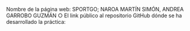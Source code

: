 Nombre de la página web: SPORTGO;
NAROA MARTÍN SIMÓN, 
ANDREA GARROBO GUZMÁN
○ El link público al repositorio GitHub dónde se ha desarrollado la práctica: 
